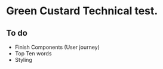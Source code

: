 # Green Custard Technical test.

## To do

- Finish Components (User journey)
- Top Ten words
- Styling
